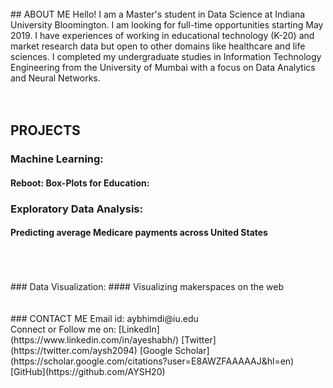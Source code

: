 <br/>
## ABOUT ME
Hello! I am a Master's student in Data Science at Indiana University Bloomington. I am looking for full-time opportunities starting May 2019. I have experiences of working in educational technology (K-20) and market research data but open to other domains like healthcare and life sciences. I completed my undergraduate studies in Information Technology Engineering from the University of Mumbai with a focus on Data Analytics and Neural Networks. 
<br/>
<br/>
<br/>

## PROJECTS
### Machine Learning:
#### Reboot: Box-Plots for Education:


### Exploratory Data Analysis:
#### Predicting average Medicare payments across United States
<br/>
<br/>
<br/>
### Data Visualization:
#### Visualizing makerspaces on the web
<br/>
<br/>
<br/>
### CONTACT ME
Email id: aybhimdi@iu.edu <br/>
Connect or Follow me on:
[LinkedIn](https://www.linkedin.com/in/ayeshabh/)
[Twitter](https://twitter.com/aysh2094)
[Google Scholar](https://scholar.google.com/citations?user=E8AWZFAAAAAJ&hl=en)
[GitHub](https://github.com/AYSH20)
